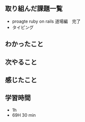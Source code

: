 ## 取り組んだ課題一覧
- proagte ruby on rails 道場編　完了
- タイピング

## わかったこと

## 次やること

## 感じたこと

## 学習時間
- 1h
- 69H 30 min
